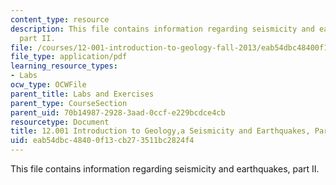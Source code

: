 ```yaml
---
content_type: resource
description: This file contains information regarding seismicity and earthquakes,
  part II.
file: /courses/12-001-introduction-to-geology-fall-2013/eab54dbc48400f13cb273511bc2824f4_MIT12_001F13_Lab5PartII.pdf
file_type: application/pdf
learning_resource_types:
- Labs
ocw_type: OCWFile
parent_title: Labs and Exercises
parent_type: CourseSection
parent_uid: 70b14987-2928-3aad-0ccf-e229bcdce4cb
resourcetype: Document
title: 12.001 Introduction to Geology,a Seismicity and Earthquakes, Part II
uid: eab54dbc-4840-0f13-cb27-3511bc2824f4
---
```

This file contains information regarding seismicity and earthquakes, part II.

